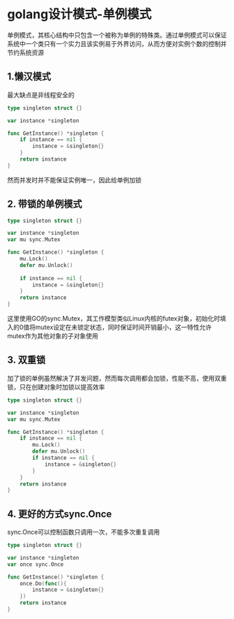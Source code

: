 # golang设计模式-单例模式

单例模式，其核心结构中只包含一个被称为单例的特殊类。通过单例模式可以保证系统中一个类只有一个实力且该实例易于外界访问，从而方便对实例个数的控制并节约系统资源

## 1.懒汉模式

最大缺点是非线程安全的

```go
type singleton struct {}

var instance *singleton

func GetInstance() *singleton {
    if instance == nil {
        instance = &singleton{}
    }
    return instance
}
```

然而并发时并不能保证实例唯一，因此给单例加锁

## 2. 带锁的单例模式

```go
type singleton struct {}

var instance *singleton
var mu sync.Mutex

func GetInstance() *singleton {
    mu.Lock()
    defer mu.Unlock()
    
    if instance == nil {
        instance = &singleton{}
    }
    return instance
}
```

这里使用GO的sync.Mutex，其工作模型类似Linux内核的futex对象，初始化时填入的0值将mutex设定在未锁定状态，同时保证时间开销最小，这一特性允许mutex作为其他对象的子对象使用

## 3. 双重锁

加了锁的单例虽然解决了并发问题，然而每次调用都会加锁，性能不高，使用双重锁，只在创建对象时加锁以提高效率

```go
type singleton struct {}

var instance *singleton
var mu sync.Mutex

func GetInstance() *singleton {
    if instance == nil {
        mu.Lock()
    	defer mu.Unlock()
        if instance == nil {
         	instance = &singleton{}   
        }
    }
    return instance
}
```

## 4. 更好的方式sync.Once

sync.Once可以控制函数只调用一次，不能多次重复调用

```go
type singleton struct {}

var instance *singleton
var once sync.Once

func GetInstance() *singleton {
    once.Do(func(){
        instance = &singleton{}
    })
    return instance
}
```

